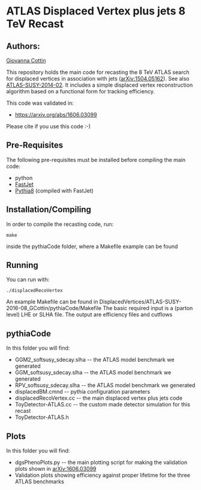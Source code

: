 # ATLAS Displaced Vertex plus jets 8 TeV Recast #

## Authors: ##
[Giovanna Cottin](mailto:gfcottin@gmail.com)

This repository holds the main code for recasting the 8 TeV ATLAS search for displaced vertices
in association with jets ([arXiv:1504.05162](https://arxiv.org/abs/1504.05162)). See also [ATLAS-SUSY-2014-02](https://atlas.web.cern.ch/Atlas/GROUPS/PHYSICS/PAPERS/SUSY-2014-02/). It includes
a simple displaced vertex reconstruction algorithm based on a functional form for tracking efficiency.

This code was validated in:

* https://arxiv.org/abs/1606.03099

Please cite if you use this code :-)

## Pre-Requisites ##

The following pre-requisites must be installed before compiling the main code:

  * python
  * [FastJet](http://fastjet.fr/)
  * [Pythia8](http://home.thep.lu.se/~torbjorn/pythia8) (compiled with FastJet)

## Installation/Compiling ##

In order to compile the recasting code, run:

```
make 
```

inside the pythiaCode folder, where a Makefile example can be found

## Running ##

You can run with:

```
./displacedRecoVertex
```
An example Makefile can be found in DisplacedVertices/ATLAS-SUSY-2016-08_GCottin/pythiaCode/Makefile
The basic required input is a (parton level) LHE or SLHA file.
The output are efficiency files and cutflows

## pythiaCode ##

In this folder you will find:

* GGM2_softsusy_sdecay.slha  -- the ATLAS model benchmark we generated
* GGM_softsusy_sdecay.slha -- the ATLAS model benchmark we generated
* RPV_softsusy_sdecay.slha -- the ATLAS model benchmark we generated
* displacedBM.cmnd -- pythia configuration parameters 
* displacedRecoVertex.cc -- the main displaced vertex plus jets code
* ToyDetector-ATLAS.cc -- the custom made detector simulation for this recast
* ToyDetector-ATLAS.h

## Plots ##

In this folder you will find:

* dgsPhenoPlots.py -- the main plotting script for making the validation plots shown in [arXiv:1606.03099](https://arxiv.org/abs/1606.03099)
* Validation plots showing efficiency against proper lifetime for the three ATLAS benchmarks
